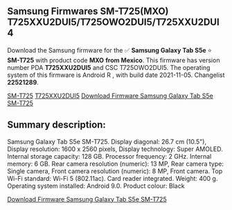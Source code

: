 <h2>Samsung Firmwares SM-T725(MXO) T725XXU2DUI5/T725OWO2DUI5/T725XXU2DUI4</h2>
Download the Samsung firmware for the ✅ <strong>Samsung Galaxy Tab S5e </strong> ⭐ <strong>SM-T725</strong> with product code <strong>MXO</strong> <strong> from Mexico</strong>. This firmware has version number PDA <strong>T725XXU2DUI5</strong> and CSC T725OWO2DUI5. The operating system of this firmware is Android R , with build date 2021-11-05. Changelist <strong>22521289</strong>.


[SM-T725](https://samfirm.shop/samsung/model/SM-T725)
[T725XXU2DUI5](https://samfirm.shop/samsung/pda/T725XXU2DUI5)
[Download Firmware Samsung Galaxy Tab S5e SM-T725](https://samfirm.shop/samsung/firmware/472531)
<h2>Summary description:</h2>
<p>Samsung Galaxy Tab S5e SM-T725. Display diagonal: 26.7 cm (10.5"), Display resolution: 1600 x 2560 pixels, Display technology: Super AMOLED. Internal storage capacity: 128 GB. Processor frequency: 2 GHz. Internal memory: 6 GB. Rear camera resolution (numeric): 13 MP, Rear camera type: Single camera, Front camera resolution (numeric): 8 MP, Front camera. Top Wi-Fi standard: Wi-Fi 5 (802.11ac). Card reader integrated. Weight: 400 g. Operating system installed: Android 9.0. Product colour: Black</p>


[Download Firmware Samsung Galaxy Tab S5e SM-T725](https://samfirm.shop/samsung/firmware/472531)

